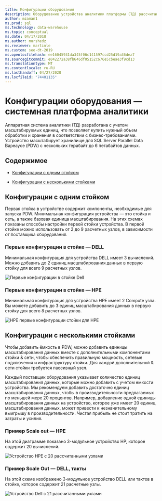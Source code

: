 ```yaml
---
title: Конфигурации оборудования
description: Оборудование устройства аналитики платформы (ТД) рассчитано на масштабируемые единицы, что позволяет купить нужный объем обработки и хранения в соответствии с бизнес-требованиями. Устройство масштабирует хранилище для параллельного хранилища данных с нескольких терабайт до 6 петабайтов данных.
author: mzaman1
ms.prod: sql
ms.technology: data-warehouse
ms.topic: conceptual
ms.date: 04/17/2018
ms.author: murshedz
ms.reviewer: martinle
ms.custom: seo-dt-2019
ms.openlocfilehash: ee16045931da345f06c141597ccd25d19a36dea7
ms.sourcegitcommit: e042272a38fb646df05152c676e5cbeae3f9cd13
ms.translationtype: MT
ms.contentlocale: ru-RU
ms.lasthandoff: 04/27/2020
ms.locfileid: "74401135"
---
```

# <a name="hardware-configurations---analytics-platform-system"></a>Конфигурации оборудования — системная платформа аналитики
Аппаратная система аналитики (ТД) разработана с учетом масштабируемых единиц, что позволяет купить нужный объем обработки и хранения в соответствии с бизнес-требованиями. Устройство масштабирует хранилище для SQL Server Parallel Data Вареаусе (PDW) с нескольких терабайт до 6 петабайтов данных.  
  
## <a name="contents"></a>Содержимое  
  
-   [Конфигурации с одним стойком](#section1)  
  
-   [Конфигурации с несколькими стойками](#section2)  

  
## <a name="one-rack-configurations"></a><a name="section1"></a>Конфигурации с одним стойком  
Первая стойка в устройстве содержит компоненты, необходимые для запуска PDW. Минимальная конфигурация устройства — это стойка и сеть, а также базовая единица масштабирования. На этих схемах показаны способы настройки первой стойки устройства. В первой стойке можно использовать от 2 до 9 расчетных узлов, в зависимости от поставщика оборудования.  
  
### <a name="first-rack-configurations---dell"></a>Первые конфигурации в стойке — DELL  
Минимальная конфигурация для устройства DELL имеет 3 вычислений. Можно добавить до 2 единиц масштабирования данных в первую стойку для всего 9 расчетных узлов.  
  
![Первые конфигурации в стойке Dell](media/first-rack-configurations-dell.png "Первые конфигурации в стойке Dell")  
  
### <a name="first-rack-configurations---hpe"></a>Первые конфигурации в стойке — HPE  
Минимальная конфигурация для устройства HPE имеет 2 Compute узла. Вы можете добавить до 3 единиц масштабирования данных в первую стойку для всего 8 расчетных узлов.  
  
![HPE первые конфигурации стойки для HPE](media/first-rack-configurations-hpe.png "HPE первые конфигурации стойки")  
  
## <a name="multi-rack-configurations"></a><a name="section2"></a>Конфигурации с несколькими стойками  
Чтобы добавить ёмкость в PDW, можно добавить единицы масштабирования данных вместе с дополнительными компонентами стойки & сети, чтобы обеспечить правильную мощность, сетевые подключения и инфраструктуру стойки. Для каждой дополнительной & сети стойки требуется пассивный узел.  
  
Каждый поставщик оборудования указывает количество единиц масштабирования данных, которые можно добавить с учетом емкости устройства. Мы рекомендуем добавить достаточно единиц масштабирования данных, чтобы в производительности предлагаемых по меньшей мере 20 процентов. Например, добавление одной единицы масштабирования данных на устройство, которое уже имеет 20 единиц масштабирования данных, может привести к незначительному выигрышу в производительности. Чистая прибыль не стоит тратить на затраты и усилия.  
  
### <a name="scale-out-example---hpe"></a>Пример Scale out — HPE  
На этой диаграмме показано 3-модульное устройство HP, которое содержит 20 вычислений.  
  
![Устройство HPE с 20 рассчитанными узлами](media/scale-out-hpe.png "Устройство HPE с 20 рассчитанными узлами")  
  
### <a name="scale-out-example---dell-quanta"></a>Пример Scale Out — DELL, такты  
На этой схеме изображено 3-модульное устройство DELL или тактов в стойке, которое содержит 21 расчетные узлы.  
  
![Устройство Dell с 21 рассчитанными узлами](media/scale-out-dell.png "Устройство Dell с 21 рассчитанными узлами")  
 

